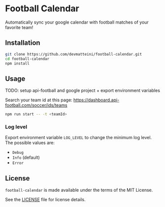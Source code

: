 # Football Calendar

Automatically sync your google calendar with football matches of your favorite team!

## Installation

```bash
git clone https://github.com/devmatteini/football-calendar.git
cd football-calendar
npm install
```

## Usage

TODO: setup api-football and google project + export environment variables

Search your team id at this page: https://dashboard.api-football.com/soccer/ids/teams

```bash
npm run start -- -t <teamId>
```

### Log level

Export environment variable `LOG_LEVEL` to change the minimum log level.
The possible values are:

-   `Debug`
-   `Info` (default)
-   `Error`

## License

`football-calendar` is made available under the terms of the MIT License.

See the [LICENSE](LICENSE) file for license details.

